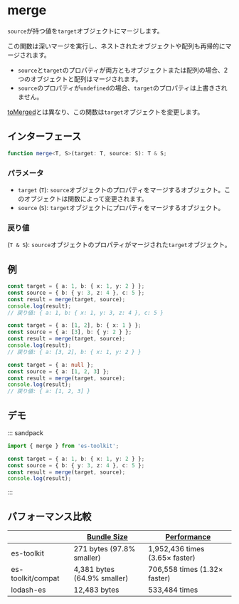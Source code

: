 # merge

`source`が持つ値を`target`オブジェクトにマージします。

この関数は深いマージを実行し、ネストされたオブジェクトや配列も再帰的にマージされます。

- `source`と`target`のプロパティが両方ともオブジェクトまたは配列の場合、2つのオブジェクトと配列はマージされます。
- `source`のプロパティが`undefined`の場合、`target`のプロパティは上書きされません。

[toMerged](./toMerged.md)とは異なり、この関数は`target`オブジェクトを変更します。

## インターフェース

```typescript
function merge<T, S>(target: T, source: S): T & S;
```

### パラメータ

- `target` (`T`): `source`オブジェクトのプロパティをマージするオブジェクト。このオブジェクトは関数によって変更されます。
- `source` (`S`): `target`オブジェクトにプロパティをマージするオブジェクト。

### 戻り値

(`T & S`): `source`オブジェクトのプロパティがマージされた`target`オブジェクト。

## 例

```typescript
const target = { a: 1, b: { x: 1, y: 2 } };
const source = { b: { y: 3, z: 4 }, c: 5 };
const result = merge(target, source);
console.log(result);
// 戻り値: { a: 1, b: { x: 1, y: 3, z: 4 }, c: 5 }

const target = { a: [1, 2], b: { x: 1 } };
const source = { a: [3], b: { y: 2 } };
const result = merge(target, source);
console.log(result);
// 戻り値: { a: [3, 2], b: { x: 1, y: 2 } }

const target = { a: null };
const source = { a: [1, 2, 3] };
const result = merge(target, source);
console.log(result);
// 戻り値: { a: [1, 2, 3] }
```

## デモ

::: sandpack

```ts index.ts
import { merge } from 'es-toolkit';

const target = { a: 1, b: { x: 1, y: 2 } };
const source = { b: { y: 3, z: 4 }, c: 5 };
const result = merge(target, source);
console.log(result);
```

:::

## パフォーマンス比較

|                   | [Bundle Size](../../bundle-size.md) | [Performance](../../performance.md) |
| ----------------- | ----------------------------------- | ----------------------------------- |
| es-toolkit        | 271 bytes (97.8% smaller)           | 1,952,436 times (3.65× faster)      |
| es-toolkit/compat | 4,381 bytes (64.9% smaller)         | 706,558 times (1.32× faster)        |
| lodash-es         | 12,483 bytes                        | 533,484 times                       |
